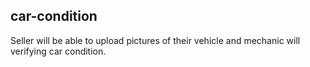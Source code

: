 ## car-condition

Seller will be able to upload pictures of their vehicle and mechanic will verifying car condition.


